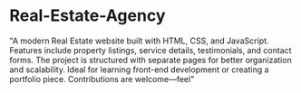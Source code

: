 # Real-Estate-Agency
"A modern Real Estate website built with HTML, CSS, and JavaScript. Features include property listings, service details, testimonials, and contact forms. The project is structured with separate pages for better organization and scalability. Ideal for learning front-end development or creating a portfolio piece. Contributions are welcome—feel"
